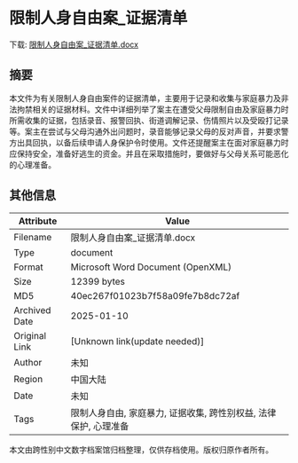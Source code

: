# 限制人身自由案_证据清单

<!-- tcd_download_link -->
下载: [限制人身自由案_证据清单.docx](限制人身自由案_证据清单.docx)
<!-- tcd_download_link_end -->

## 摘要

<!-- tcd_abstract -->
本文件为有关限制人身自由案件的证据清单，主要用于记录和收集与家庭暴力及非法拘禁相关的证据材料。文件中详细列举了案主在遭受父母限制自由及家庭暴力时所需收集的证据，包括录音、报警回执、街道调解记录、伤情照片以及受殴打记录等。案主在尝试与父母沟通外出问题时，录音能够记录父母的反对声音，并要求警方出具回执，以备后续申请人身保护令时使用。文件还提醒案主在面对家庭暴力时应保持安全，准备好逃生的资金。并且在采取措施时，要做好与父母关系可能恶化的心理准备。

<!-- tcd_abstract_end -->

## 其他信息

| Attribute       | Value                                  |
|-----------------|----------------------------------------|
| Filename        | 限制人身自由案_证据清单.docx                             |
| Type            | document                                 |
| Format          | Microsoft Word Document (OpenXML)                               |
| Size            | 12399 bytes                           |
| MD5             | 40ec267f01023b7f58a09fe7b8dc72af                                  |
| Archived Date   | 2025-01-10                             |
| Original Link   | [Unknown link(update needed)]                         |
| Author          | 未知                               |
| Region          | 中国大陆                               |
| Date            | 未知                                 |
| Tags            | 限制人身自由, 家庭暴力, 证据收集, 跨性别权益, 法律保护, 心理准备                                 |

本文由跨性别中文数字档案馆归档整理，仅供存档使用。版权归原作者所有。
